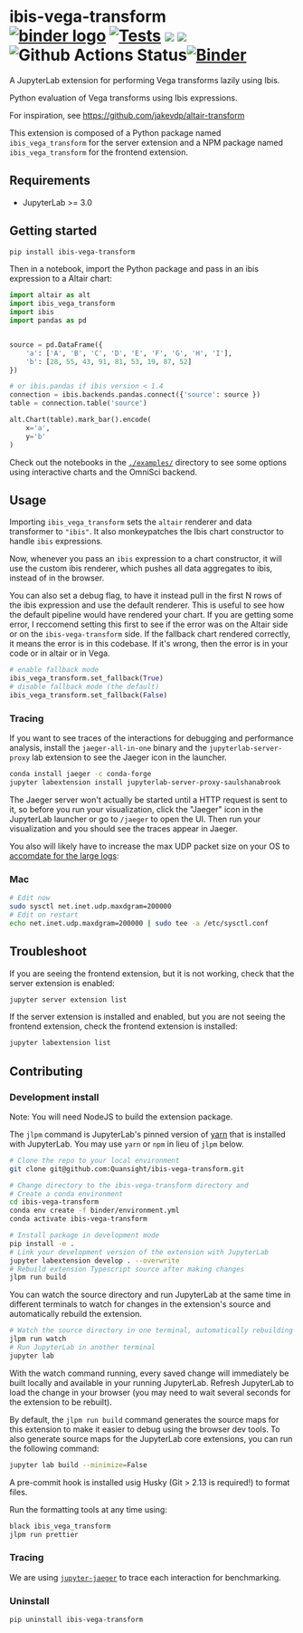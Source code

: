 # ibis-vega-transform <br /> [![binder logo](https://beta.mybinder.org/badge.svg)](https://mybinder.org/v2/gh/Quansight/ibis-vega-transform/master?urlpath=lab/tree/examples/vega-compiler.ipynb) [![Tests](https://github.com/Quansight/ibis-vega-transform/workflows/Run%20tests%20on%20example%20notebooks/badge.svg)](https://github.com/Quansight/ibis-vega-transform/actions?query=workflow%3A%22Run+tests+on+example+notebooks%22) [![](https://img.shields.io/pypi/v/ibis-vega-transform.svg?style=flat-square)](https://pypi.python.org/pypi/ibis-vega-transform) [![](https://img.shields.io/npm/v/ibis-vega-transform.svg?style=flat-square)](https://www.npmjs.com/package/ibis-vega-transform) ![Github Actions Status](https://github.com/Quansight/ibis-vega-transform/workflows/Build/badge.svg)[![Binder](https://mybinder.org/badge_logo.svg)](https://mybinder.org/v2/gh/Quansight/ibis-vega-transform/master?urlpath=lab)

A JupyterLab extension for performing Vega transforms lazily using Ibis.

Python evaluation of Vega transforms using Ibis expressions.

For inspiration, see https://github.com/jakevdp/altair-transform

This extension is composed of a Python package named `ibis_vega_transform`
for the server extension and a NPM package named `ibis_vega_transform`
for the frontend extension.

## Requirements

- JupyterLab >= 3.0

## Getting started

```sh
pip install ibis-vega-transform
```

Then in a notebook, import the Python package and pass in an ibis expression
to a Altair chart:

```python
import altair as alt
import ibis_vega_transform
import ibis
import pandas as pd


source = pd.DataFrame({
    'a': ['A', 'B', 'C', 'D', 'E', 'F', 'G', 'H', 'I'],
    'b': [28, 55, 43, 91, 81, 53, 19, 87, 52]
})

# or ibis.pandas if ibis version < 1.4
connection = ibis.backends.pandas.connect({'source': source })
table = connection.table('source')

alt.Chart(table).mark_bar().encode(
    x='a',
    y='b'
)
```

Check out the notebooks in the [`./examples/`](./examples/) directory to see
some options using interactive charts and the OmniSci backend.

## Usage

Importing `ibis_vega_transform` sets the `altair` renderer and data transformer to `"ibis"`. It also monkeypatches the Ibis chart constructor to handle `ibis` expressions.

Now, whenever you pass an `ibis` expression to a chart constructor, it will use the custom ibis renderer, which pushes all data aggregates to ibis, instead of in the browser.

You can also set a debug flag, to have it instead pull in the first N rows of the ibis expression and use the default renderer. This is useful to see how the default pipeline would have rendered your chart. If you are getting some error, I reccomend setting this first to see if the error was on the Altair side or on the `ibis-vega-transform` side. If the fallback chart rendered correctly, it means the error is in this codebase. If it's wrong, then the error is in your code or in altair or in Vega.

```python
# enable fallback mode
ibis_vega_transform.set_fallback(True)
# disable fallback mode (the default)
ibis_vega_transform.set_fallback(False)
```

### Tracing

If you want to see traces of the interactions for debugging and performance analysis,
install the `jaeger-all-in-one` binary and the `jupyterlab-server-proxy`
lab extension to see the Jaeger icon in the launcher.

```bash
conda install jaeger -c conda-forge
jupyter labextension install jupyterlab-server-proxy-saulshanabrook
```

The Jaeger server won't actually be started until a HTTP request is sent to it,
so before you run your visualization, click the "Jaeger" icon in the JupyterLab launcher or go to
`/jaeger` to open the UI. Then run your visualization and you should see the traces appear in Jaeger.

You also will likely have to increase the max UDP packet size on your OS to [accomdate for the large logs](https://github.com/jaegertracing/jaeger-client-node/issues/124#issuecomment-324222456):

### Mac

```sh
# Edit now
sudo sysctl net.inet.udp.maxdgram=200000
# Edit on restart
echo net.inet.udp.maxdgram=200000 | sudo tee -a /etc/sysctl.conf
```

## Troubleshoot

If you are seeing the frontend extension, but it is not working, check
that the server extension is enabled:

```bash
jupyter server extension list
```

If the server extension is installed and enabled, but you are not seeing
the frontend extension, check the frontend extension is installed:

```bash
jupyter labextension list
```

## Contributing

### Development install

Note: You will need NodeJS to build the extension package.

The `jlpm` command is JupyterLab's pinned version of
[yarn](https://yarnpkg.com/) that is installed with JupyterLab. You may use
`yarn` or `npm` in lieu of `jlpm` below.

```bash
# Clone the repo to your local environment
git clone git@github.com:Quansight/ibis-vega-transform.git

# Change directory to the ibis-vega-transform directory and
# Create a conda environment
cd ibis-vega-transform
conda env create -f binder/environment.yml
conda activate ibis-vega-transform

# Install package in development mode
pip install -e .
# Link your development version of the extension with JupyterLab
jupyter labextension develop . --overwrite
# Rebuild extension Typescript source after making changes
jlpm run build
```

You can watch the source directory and run JupyterLab at the same time in different terminals to watch for changes in the extension's source and automatically rebuild the extension.

```bash
# Watch the source directory in one terminal, automatically rebuilding when needed
jlpm run watch
# Run JupyterLab in another terminal
jupyter lab
```

With the watch command running, every saved change will immediately be built locally and available in your running JupyterLab. Refresh JupyterLab to load the change in your browser (you may need to wait several seconds for the extension to be rebuilt).

By default, the `jlpm run build` command generates the source maps for this extension to make it easier to debug using the browser dev tools. To also generate source maps for the JupyterLab core extensions, you can run the following command:

```bash
jupyter lab build --minimize=False
```

A pre-commit hook is installed usig Husky (Git > 2.13 is required!) to format files.

Run the formatting tools at any time using:

```sh
black ibis_vega_transform
jlpm run prettier
```

### Tracing

We are using [`jupyter-jaeger`](https://github.com/Quansight/jupyter-jaeger) to trace each interaction
for benchmarking.

### Uninstall

```bash
pip uninstall ibis-vega-transform
```
